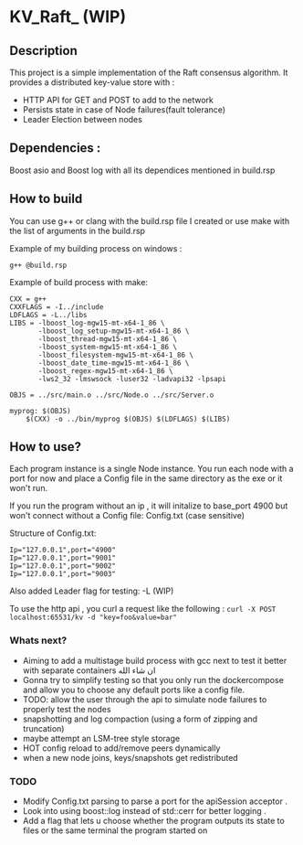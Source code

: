 # KV_Raft_ (WIP)



## Description
This project is a simple implementation of the Raft consensus algorithm.
It provides a distributed key-value store with :
- HTTP API for GET and POST to add to the network 
- Persists state in case of Node failures(fault tolerance)
- Leader Election between nodes



## Dependencies :
Boost asio and Boost log with all its dependices mentioned in build.rsp

## How to build

You can use g++ or clang with the build.rsp file I created  or  use make with the list of arguments in the build.rsp 

Example of my building process on windows :

```
g++ @build.rsp 
```

Example of build process with make:
```
CXX = g++
CXXFLAGS = -I../include
LDFLAGS = -L../libs
LIBS = -lboost_log-mgw15-mt-x64-1_86 \
       -lboost_log_setup-mgw15-mt-x64-1_86 \
       -lboost_thread-mgw15-mt-x64-1_86 \
       -lboost_system-mgw15-mt-x64-1_86 \
       -lboost_filesystem-mgw15-mt-x64-1_86 \
       -lboost_date_time-mgw15-mt-x64-1_86 \
       -lboost_regex-mgw15-mt-x64-1_86 \
       -lws2_32 -lmswsock -luser32 -ladvapi32 -lpsapi

OBJS = ../src/main.o ../src/Node.o ../src/Server.o

myprog: $(OBJS)
	$(CXX) -o ../bin/myprog $(OBJS) $(LDFLAGS) $(LIBS)

```

## How to use?

Each program instance is a single Node instance.
You run each node with a port for now and place a Config file in the same directory as the exe or it won't run.

If you run the program without an ip , it will initalize to base_port 4900 but won't connect without a Config file: Config.txt (case sensitive)

Structure of Config.txt:

```
Ip="127.0.0.1",port="4900"
Ip="127.0.0.1",port="9001"
Ip="127.0.0.1",port="9002"
Ip="127.0.0.1",port="9003"
````

Also added Leader flag for testing: -L (WIP)

To use the http api , you curl a request like the following :
```curl -X POST localhost:65531/kv -d "key=foo&value=bar"```


### Whats next?
- Aiming to add a multistage build process with gcc next to test it better with separate containers ان شاء الله
- Gonna try to simplify testing so that you only run the dockercompose and allow you to choose any default ports like a config file.
- TODO: allow the user through the api to simulate node failures to properly test the nodes
- snapshotting and log compaction (using a form of zipping and truncation)
- maybe attempt an LSM-tree style storage
- HOT config reload to add/remove peers dynamically
- when a new node joins, keys/snapshots get redistributed

### TODO 
- Modify Config.txt parsing to parse a port for the apiSession acceptor .
- Look into using boost::log instead of std::cerr for better logging .
- Add a flag that lets u choose whether the program outputs its state to files or the same terminal the program started on 